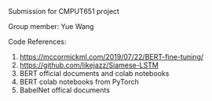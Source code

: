 Submission for CMPUT651 project

Group member: Yue Wang

Code References:
1. https://mccormickml.com/2019/07/22/BERT-fine-tuning/  
2. https://github.com/likejazz/Siamese-LSTM
3. BERT official documents and colab notebooks
4. BERT colab notebooks from PyTorch
5. BabelNet offical documents
